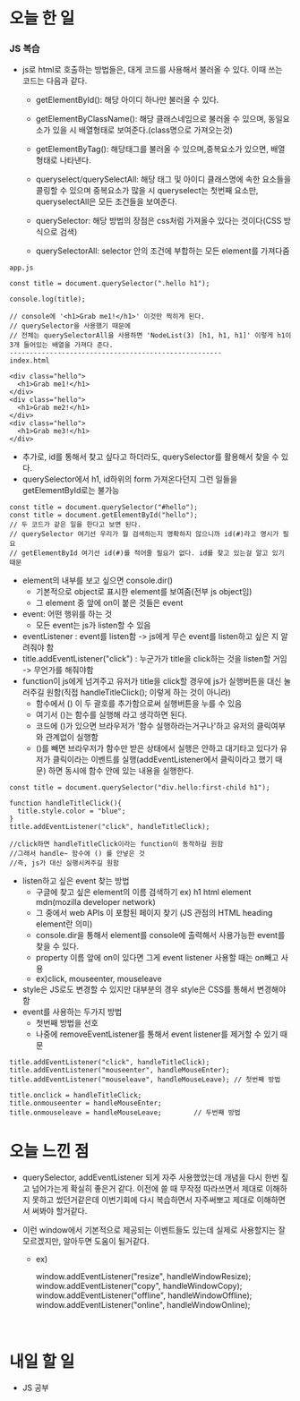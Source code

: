 # 오늘 한 일

### JS 복습

- js로 html로 호출하는 방법들은, 대게 코드를 사용해서 불러올 수 있다. 이때 쓰는 코드는 다음과 같다.

  - getElementById(): 해당 아이디 하나만 불러올 수 있다.

  - getElementByClassName(): 해당 클래스네임으로 불러올 수 있으며, 동일요소가 있을 시 배열형태로 보여준다.(class명으로 가져오는것)

  - getElementByTag(): 해당태그를 불러올 수 있으며,중복요소가 있으면, 배열형태로 나타낸다.

  - queryselect/querySelectAll: 해당 태그 및 아이디 클래스명에 속한 요소들을 콜링할 수 있으며 중복요소가 많을 시 queryselect는 첫번째 요소만, queryselectAll은 모든 조건들을 보여준다.
  - querySelector: 해당 방법의 장점은 css처럼 가져올수 있다는 것이다(CSS 방식으로 검색)
  - querySelectorAll: selector 안의 조건에 부합하는 모든 element를 가져다줌

```
app.js

const title = document.querySelector(".hello h1");

console.log(title);

// console에 '<h1>Grab me1!</h1>' 이것만 찍히게 된다.
// querySelector을 사용했기 때문에
// 전체는 querySelectorAll을 사용하면 'NodeList(3) [h1, h1, h1]' 이렇게 h1이 3개 들어있는 배열을 가져다 준다.
-----------------------------------------------------
index.html

<div class="hello">
  <h1>Grab me1!</h1>
</div>
<div class="hello">
  <h1>Grab me2!</h1>
</div>
<div class="hello">
  <h1>Grab me3!</h1>
</div>
```

- 추가로, id를 통해서 찾고 싶다고 하더라도, querySelector를 활용해서 찾을 수 있다.
- querySelector에서 h1, id하위의 form 가져온다던지 그런 일들을 getElementById로는 불가능

```
const title = document.querySelector("#hello");
const title = document.getElementById("hello");
// 두 코드가 같은 일을 한다고 보면 된다.
// querySelector 여기선 우리가 뭘 검색하는지 명확하지 않으니까 id(#)라고 명시가 필요
// getElementById 여기선 id(#)를 적어줄 필요가 없다. id를 찾고 있는걸 알고 있기 때문
```

- element의 내부를 보고 싶으면 console.dir()
  - 기본적으로 object로 표시한 element를 보여줌(전부 js object임)
  - 그 element 중 앞에 on이 붙은 것들은 event
- event: 어떤 행위를 하는 것
  - 모든 event는 js가 listen할 수 있음
- eventListener : event를 listen함 -> js에게 무슨 event를 listen하고 싶은 지 알려줘야 함
- title.addEventListener("click") : 누군가가 title을 click하는 것을 listen할 거임 -> 무언가를 해줘야함
- function이 js에게 넘겨주고 유저가 title을 click할 경우에 js가 실행버튼을 대신 눌러주길 원함(직접 handleTitleClick(); 이렇게 하는 것이 아니라)
  - 함수에서 () 이 두 괄호를 추가함으로써 실행버튼을 누를 수 있음
  - 여기서 ()는 함수를 실행해 라고 생각하면 된다.
  - 코드에 ()가 있으면 브라우저가 '함수 실행하라는거구나'하고 유저의 클릭여부와 관계없이 실행함
  - ()를 빼면 브라우저가 함수만 받은 상태에서 실행은 안하고 대기타고 있다가 유저가 클릭이라는 이벤트를 실행(addEventListener에서 클릭이라고 했기 때문) 하면 동시에 함수 안에 있는 내용을 실행한다.

```
const title = document.querySelector("div.hello:first-child h1");

function handleTitleClick(){
  title.style.color = "blue";
}
title.addEventListener("click", handleTitleClick);

//click하면 handleTitleClick이라는 function이 동작하길 원함
//그래서 handle~ 함수에 () 를 안넣은 것
//즉, js가 대신 실행시켜주길 원함
```

- listen하고 싶은 event 찾는 방법
  - 구글에 찾고 싶은 element의 이름 검색하기 ex) h1 html element mdn(mozilla developer network)
  - 그 중에서 web APIs 이 포함된 페이지 찾기 (JS 관점의 HTML heading element란 의미)
  - console.dir을 통해서 element를 console에 출력해서 사용가능한 event를 찾을 수 있다.
  - property 이름 앞에 on이 있다면 그게 event listener 사용할 때는 on빼고 사용
  - ex)click, mouseenter, mouseleave
    <br />
- style은 JS로도 변경할 수 있지만 대부분의 경우 style은 CSS를 통해서 변경해야함
- event를 사용하는 두가지 방법
  - 첫번째 방법을 선호
  - 나중에 removeEventListener를 통해서 event listener를 제거할 수 있기 때문

```
title.addEventListener("click", handleTitleClick);
title.addEventListener("mouseenter", handleMouseEnter);
title.addEventListener("mouseleave", handleMouseLeave); // 첫번째 방법

title.onclick = handleTitleClick;
title.onmouseenter = handleMouseEnter;
title.onmouseleave = handleMouseLeave;        // 두번째 방법
```

# 오늘 느낀 점

- querySelector, addEventListener 되게 자주 사용했었는데 개념을 다시 한번 짚고 넘어가는게 확실히 좋은거 같다. 이전에 쓸 때 무작정 따라쓰면서 제대로 이해하지 못하고 썼던거같은데 이번기회에 다시 복습하면서 자주써뽀고 제대로 이해하면서 써봐야 할거같다.

- 이런 window에서 기본적으로 제공되는 이벤트들도 있는데 실제로 사용할지는 잘 모르겠지만, 알아두면 도움이 될거같다.

  - ex)

    window.addEventListener("resize", handleWindowResize);
    <br />
    window.addEventListener("copy", handleWindowCopy);
    <br />
    window.addEventListener("offline", handleWindowOffline);
    <br />
    window.addEventListener("online", handleWindowOnline);

<br />

# 내일 할 일

- JS 공부
